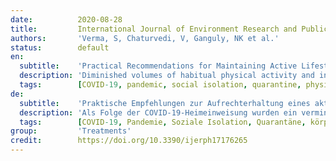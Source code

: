 ```yaml
---
date:          2020-08-28
title:         International Journal of Environment Research and Public Health
authors:       'Verma, S, Chaturvedi, V, Ganguly, NK et al.'
status:        default
en:
  subtitle:    'Practical Recommendations for Maintaining Active Lifestyle during the COVID-19 Pandemic: A Systematic Literature Review'
  description: 'Diminished volumes of habitual physical activity and increased sedentary levels have been observed as a result of COVID-19 home-confinement. Consequences of inactivity, including a higher mortality rate and poorer general health and fitness, have been reported. This systematic review aimed to provide practical recommendations for maintaining active lifestyles during pandemics. In May 2020, two electronic databases (PubMed; Web of Science) were used to search for relevant studies. A total of 1206 records were screened by two researchers. Thirty-one relevant studies were included in this systematic review, in which the methodological quality was assessed. With regard to six studies, which explicitly dealt with physical activity during COVID-19, the evidence level is classified by three articles to level II, and in the other three to level VI. Regarding the physical activity recommendations in these papers, three of them were classified to a medium, and the same number to a weak evidence base. Of the 25 papers which refer to other pandemics and/or isolation situations, one was classified to evidence level I, four were ranged to level II, three to level III, one to level V, and the others to level VI. This systematic review revealed that reduced physical activity levels are of serious concern during home confinement in pandemic times. The recommendations provided by many international organizations to maintain active lifestyles during these times mainly target the general population, with less consideration for vulnerable populations (e.g., older adults, people with health issues). Therefore, personalized and supervised physical activity programs are urgently needed, with the option to group-play physical activity programs (e.g., exergames). These can be assisted, delivered, and disseminated worldwide through information and communication technology solutions. If it is permitted and safe, being active outside in daylight is advised, with an effort level of mild to moderate using the rating of perceived exertion scale. Relaxation techniques should be integrated into the daily routine to reduce stress levels. On the evidence base and levels of the included articles in this review, the results need to be interpreted with caution. Given that policies are different across regions and countries, further research is needed to categorize recommendations according to different social-distancing scenarios.'
  tags:        [COVID-19, pandemic, social isolation, quarantine, physical activity, recommendations]
de:
  subtitle:    'Praktische Empfehlungen zur Aufrechterhaltung eines aktiven Lebensstils während der COVID-19-Pandemie: Eine systematische Literaturübersicht'
  description: 'Als Folge der COVID-19-Heimeinweisung wurden ein vermindertes Maß an gewohnter körperlicher Aktivität und ein erhöhtes Maß an sitzender Tätigkeit beobachtet. Über die Folgen der Inaktivität, einschließlich einer höheren Sterblichkeitsrate und einer schlechteren allgemeinen Gesundheit und Fitness, wurde berichtet. Ziel dieser systematischen Überprüfung war, praktische Empfehlungen für die Aufrechterhaltung eines aktiven Lebensstils während einer Pandemie zu geben. Im Mai 2020 wurden zwei elektronische Datenbanken (PubMed; Web of Science) zur Suche nach relevanten Studien genutzt. Insgesamt 1.206 Datensätze wurden von zwei Forschern gesichtet. 31 relevante Studien wurden in diese systematische Überprüfung einbezogen, bei der die methodische Qualität bewertet wurde. Bei sechs Studien, die sich explizit mit körperlicher Aktivität während COVID-19 befassten, wird die Evidenzstufe bei drei Artikeln auf Stufe II und bei den anderen drei auf Stufe VI eingestuft. Was die Empfehlungen zur körperlichen Betätigung in diesen Arbeiten betrifft, so wurden drei von ihnen als mittelmäßig und die gleiche Anzahl als schwach belegt eingestuft. Von den 25 Arbeiten, die sich auf andere Pandemien und/oder Isolationssituationen beziehen, wurde eine auf Evidenzstufe I, vier auf Stufe II, drei auf Stufe III, eine auf Stufe V und die anderen auf Stufe VI eingestuft. Diese systematische Überprüfung ergab, dass ein vermindertes Maß an körperlicher Aktivität während der häuslichen Unterbringung in Pandemiezeiten ein ernsthaftes Problem darstellt. Die Empfehlungen vieler internationaler Organisationen zur Aufrechterhaltung eines aktiven Lebensstils in dieser Zeit richten sich hauptsächlich an die Allgemeinbevölkerung und berücksichtigen weniger die gefährdeten Bevölkerungsgruppen (z. B. ältere Erwachsene, Menschen mit gesundheitlichen Problemen). Daher sind personalisierte und betreute Bewegungsprogramme dringend erforderlich, mit der Möglichkeit, Bewegungsprogramme in Gruppen zu spielen (z. B. Exergames). Diese können durch Lösungen der Informations- und Kommunikationstechnologie unterstützt, bereitgestellt und weltweit verbreitet werden. Sofern erlaubt und sicher, ist zu empfehlen, sich bei Tageslicht im Freien zu bewegen, und zwar mit einem leichten bis mäßigen Anstrengungsgrad auf der Skala der wahrgenommenen Anstrengung. Entspannungstechniken sollten in den Tagesablauf integriert werden, um das Stressniveau zu senken. Angesichts der Evidenzbasis und des Niveaus der in dieser Übersicht enthaltenen Artikel sind die Ergebnisse mit Vorsicht zu interpretieren. Da die politischen Maßnahmen in den einzelnen Regionen und Ländern unterschiedlich sind, sind weitere Untersuchungen erforderlich, um die Empfehlungen nach den verschiedenen Szenarien der sozialen Benachteiligung zu kategorisieren.' 
  tags:        [COVID-19, Pandemie, Soziale Isolation, Quarantäne, körperliche Aktivität, Empfehlungen]
group:         'Treatments'
credit:        https://doi.org/10.3390/ijerph17176265
---
```

